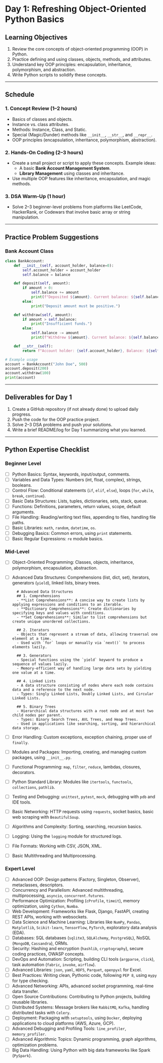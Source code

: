 # **Day 1: Refreshing Object-Oriented Python Basics**

## **Learning Objectives**
1. Review the core concepts of object-oriented programming (OOP) in Python.
2. Practice defining and using classes, objects, methods, and attributes.
3. Understand key OOP principles: encapsulation, inheritance, polymorphism, and abstraction.
4. Write Python scripts to solidify these concepts.

---

## **Schedule**

### **1. Concept Review (1–2 hours)**
- Basics of classes and objects.
- Instance vs. class attributes.
- Methods: Instance, Class, and Static.
- Special (Magic/Dunder) methods like `__init__`, `__str__`, and `__repr__`.
- OOP principles (encapsulation, inheritance, polymorphism, abstraction).

### **2. Hands-On Coding (2–3 hours)**
- Create a small project or script to apply these concepts. Example ideas:
  - A basic **Bank Account Management System**.
  - **Library Management** using classes and inheritance.
- Use multiple OOP features like inheritance, encapsulation, and magic methods.

### **3. DSA Warm-Up (1 hour)**
- Solve 2–3 beginner-level problems from platforms like LeetCode, HackerRank, or Codewars that involve basic array or string manipulation.

---

## **Practice Problem Suggestions**

### **Bank Account Class**
```python
class BankAccount:
    def __init__(self, account_holder, balance=0):
        self.account_holder = account_holder
        self.balance = balance

    def deposit(self, amount):
        if amount > 0:
            self.balance += amount
            print(f"Deposited ${amount}. Current balance: ${self.balance}")
        else:
            print("Deposit amount must be positive.")

    def withdraw(self, amount):
        if amount > self.balance:
            print("Insufficient funds.")
        else:
            self.balance -= amount
            print(f"Withdrew ${amount}. Current balance: ${self.balance}")

    def __str__(self):
        return f"Account holder: {self.account_holder}, Balance: ${self.balance}"

# Example usage
account = BankAccount("John Doe", 500)
account.deposit(200)
account.withdraw(100)
print(account)
```

---

## **Deliverables for Day 1**
1. Create a GitHub repository (if not already done) to upload daily progress.
2. Push the code for the OOP practice project.
3. Solve 2–3 DSA problems and push your solutions.
4. Write a brief README/log for Day 1 summarizing what you learned.

---

## **Python Expertise Checklist**

### **Beginner Level**
- [ ] Python Basics: Syntax, keywords, input/output, comments.
- [ ] Variables and Data Types: Numbers (int, float, complex), strings, booleans.
- [ ] Control Flow: Conditional statements (`if`, `elif`, `else`), loops (`for`, `while`, `break`, `continue`).
- [ ] Basic Data Structures: Lists, tuples, dictionaries, sets, stack, queue.
- [ ] Functions: Definitions, parameters, return values, scope, default arguments.
- [ ] File Handling: Reading/writing text files, appending to files, handling file paths.
- [ ] Basic Libraries: `math`, `random`, `datetime`, `os`.
- [ ] Debugging Basics: Common errors, using `print` statements.
- [ ] Basic Regular Expressions: `re` module basics.

### **Mid-Level**
- [ ] Object-Oriented Programming: Classes, objects, inheritance, polymorphism, encapsulation, abstraction.
- [ ] Advanced Data Structures: Comprehensions (list, dict, set), iterators, generators (`yield`), linked lists, binary trees.

        # Advanced Data Structures
        ## 1. Comprehensions
        - **List Comprehensions**: A concise way to create lists by applying expressions and conditions to an iterable.
        - **Dictionary Comprehensions**: Create dictionaries by specifying keys and values with conditions.
        - **Set Comprehensions**: Similar to list comprehensions but create unique unordered collections.

        ## 2. Iterators
        - Objects that represent a stream of data, allowing traversal one element at a time.
        - Used with `for` loops or manually via `next()` to process elements lazily.

        ## 3. Generators
        - Special functions using the `yield` keyword to produce a sequence of values lazily.
        - Memory-efficient way of handling large data sets by yielding one value at a time.

        ## 4. Linked Lists
        - A data structure consisting of nodes where each node contains data and a reference to the next node.
        - Types: Singly Linked Lists, Doubly Linked Lists, and Circular Linked Lists.

        ## 5. Binary Trees
        - Hierarchical data structures with a root node and at most two child nodes per parent.
        - Types: Binary Search Trees, AVL Trees, and Heap Trees.
        - Used in applications like searching, sorting, and hierarchical data storage.


- [ ] Error Handling: Custom exceptions, exception chaining, proper use of `finally`.
- [ ] Modules and Packages: Importing, creating, and managing custom packages, using `__init__.py`.
- [ ] Functional Programming: `map`, `filter`, `reduce`, lambdas, closures, decorators.
- [ ] Python Standard Library: Modules like `itertools`, `functools`, `collections`, `pathlib`.
- [ ] Testing and Debugging: `unittest`, `pytest`, `mock`, debugging with `pdb` and IDE tools.
- [ ] Basic Networking: HTTP requests using `requests`, socket basics, basic web scraping with `BeautifulSoup`.
- [ ] Algorithms and Complexity: Sorting, searching, recursion basics.
- [ ] Logging: Using the `logging` module for structured logs.
- [ ] File Formats: Working with CSV, JSON, XML.
- [ ] Basic Multithreading and Multiprocessing.

### **Expert Level**
- [ ] Advanced OOP: Design patterns (Factory, Singleton, Observer), metaclasses, descriptors.
- [ ] Concurrency and Parallelism: Advanced multithreading, multiprocessing, `asyncio`, `concurrent.futures`.
- [ ] Performance Optimization: Profiling (`cProfile`, `timeit`), memory optimization, using `Cython`, `Numba`.
- [ ] Web Development: Frameworks like Flask, Django, FastAPI, creating REST APIs, working with websockets.
- [ ] Data Science and Machine Learning: Libraries like `NumPy`, `Pandas`, `Matplotlib`, `Scikit-learn`, `TensorFlow`, `PyTorch`, exploratory data analysis (EDA).
- [ ] Databases: SQL databases (`sqlite3`, `SQLAlchemy`, `PostgreSQL`), NoSQL (`MongoDB`, `Cassandra`), ORMs.
- [ ] Security: Hashing and encryption (`hashlib`, `cryptography`), secure coding practices, OWASP concepts.
- [ ] DevOps and Automation: Scripting, building CLI tools (`argparse`, `click`), task automation (`fabric`, `invoke`, `airflow`).
- [ ] Advanced Libraries: `json`, `yaml`, `HDF5`, `Parquet`, `openpyxl` for Excel.
- [ ] Best Practices: Writing clean, Pythonic code, following `PEP 8`, using `mypy` for type checking.
- [ ] Advanced Networking: APIs, advanced socket programming, real-time data transfer.
- [ ] Open Source Contributions: Contributing to Python projects, building reusable libraries.
- [ ] Distributed Systems: Message brokers like `RabbitMQ`, `Kafka`, handling distributed tasks with `Celery`.
- [ ] Deployment: Packaging with `setuptools`, using `Docker`, deploying applications to cloud platforms (AWS, Azure, GCP).
- [ ] Advanced Debugging and Profiling Tools: `line_profiler`, `memory_profiler`.
- [ ] Advanced Algorithmic Topics: Dynamic programming, graph algorithms, optimization problems.
- [ ] Big Data Handling: Using Python with big data frameworks like Spark (`PySpark`).
